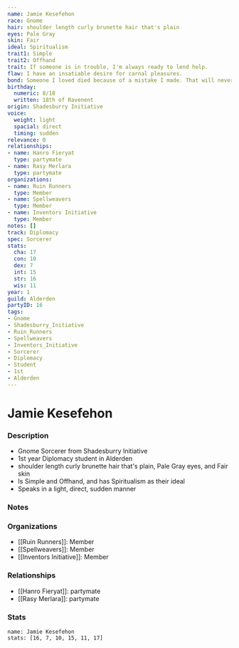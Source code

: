 ```yaml
---
name: Jamie Kesefehon
race: Gnome
hair: shoulder length curly brunette hair that's plain
eyes: Pale Gray
skin: Fair
ideal: Spiritualism
trait1: Simple
trait2: Offhand
trait: If someone is in trouble, I'm always ready to lend help.
flaw: I have an insatiable desire for carnal pleasures.
bond: Someone I loved died because of a mistake I made. That will never happen again.
birthday:
  numeric: 8/18
  written: 18th of Ravenent
origin: Shadesburry Initiative
voice:
  weight: light
  spacial: direct
  timing: sudden
relevance: 0
relationships:
- name: Hanro Fieryat
  type: partymate
- name: Rasy Merlara
  type: partymate
organizations:
- name: Ruin Runners
  type: Member
- name: Spellweavers
  type: Member
- name: Inventors Initiative
  type: Member
notes: []
track: Diplomacy
spec: Sorcerer
stats:
  cha: 17
  con: 10
  dex: 7
  int: 15
  str: 16
  wis: 11
year: 1
guild: Alderden
partyID: 16
tags:
- Gnome
- Shadesburry_Initiative
- Ruin_Runners
- Spellweavers
- Inventors_Initiative
- Sorcerer
- Diplomacy
- Student
- 1st
- Alderden
---
```

# Jamie Kesefehon
### Description
- Gnome Sorcerer from Shadesburry Initiative
- 1st year Diplomacy student in Alderden
- shoulder length curly brunette hair that's plain, Pale Gray eyes, and Fair skin
- Is Simple and Offhand, and has Spiritualism as their ideal
- Speaks in a light, direct, sudden manner

### Notes

### Organizations
- [[Ruin Runners]]: Member
- [[Spellweavers]]: Member
- [[Inventors Initiative]]: Member

### Relationships
- [[Hanro Fieryat]]: partymate
- [[Rasy Merlara]]: partymate

### Stats
```statblock
name: Jamie Kesefehon
stats: [16, 7, 10, 15, 11, 17]
```